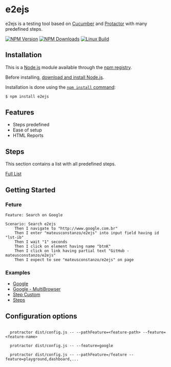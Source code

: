 # e2ejs

e2ejs is a testing tool based on [Cucumber](https://cucumber.io/) and [Protactor](https://www.protractortest.org/) with many predefined steps.

  [![NPM Version][npm-image]][npm-url]
  [![NPM Downloads][downloads-image]][downloads-url]
  [![Linux Build][travis-image]][travis-url]

## Installation

This is a [Node.js](https://nodejs.org/en/) module available through the [npm registry](https://www.npmjs.com/).

Before installing, [download and install Node.js](https://nodejs.org/en/download/).

Installation is done using the [`npm install` command](https://docs.npmjs.com/getting-started/installing-npm-packages-locally):

```bash
$ npm install e2ejs
```

## Features

  * Steps predefined
  * Ease of setup
  * HTML Reports

## Steps

This section contains a list with all predefined steps.

[Full List](STEPS.md)

## Getting Started

### Feture

```cucumber
Feature: Search on Google

Scenario: Search e2ejs
    Then I navigate to "http://www.google.com.br"
    Then I enter "mateusconstanzo/e2ejs" into input field having id "lst-ib"
    Then I wait "1" seconds
    Then I click on element having name "btnK"
    Then I click on link having partial text "GitHub - mateusconstanzo/e2ejs"
    Then I expect to see "mateusconstanzo/e2ejs" on page
```

### Examples

* [Google](./examples/google)
* [Google - MultiBrowser](./examples/google-multibrowser)
* [Step Custom](./examples/step-custom)
* [Steps](./examples/steps)


## Configuration options

```

  protractor dist/config.js -- --pathFeature=<feature-path> --feature=<feature-name>

  protractor dist/config.js -- --feature=google

  protractor dist/config.js -- --pathFeature=/feature --feature=playground,dashboard,...

```

[npm-image]: https://img.shields.io/npm/v/e2ejs.svg
[npm-url]: https://npmjs.org/package/e2ejs
[downloads-image]: https://img.shields.io/npm/dm/e2ejs.svg
[downloads-url]: https://npmjs.org/package/e2ejs
[travis-image]: https://img.shields.io/travis/mateusconstanzo/e2ejs/master.svg?label=linux
[travis-url]: https://travis-ci.org/mateusconstanzo/e2ejs
